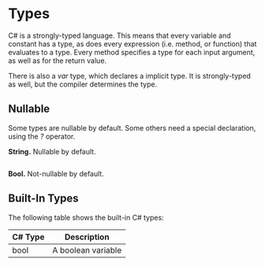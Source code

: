 # Types

C# is a strongly-typed language. This means that every variable and constant has a type, as does every expression (i.e. method, or function) that evaluates to a type. Every method specifies a type for each input argument, as well as for the return value.
  
There is also a *var* type, which declares a implicit type. It is strongly-typed as well, but the compiler determines the type.

## Nullable

Some types are nullable by default. Some others need a special declaration, using the *?* operator.

**String.**  Nullable by default.

```csharp

```

**Bool.** Not-nullable by default.
## Built-In Types

The following table shows the built-in C# types:

| C# Type | Description |
| -- | -- |
| bool | A boolean variable |



